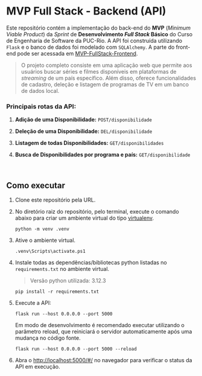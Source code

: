 # MVP Full Stack - Backend (API)

Este repositório contém a implementação do back-end do **MVP** (_Minimum Viable Product_) da _Sprint_ de **Desenvolvimento _Full Stack_ Básico** do Curso de Engenharia de Software da PUC-Rio. A API foi construída utilizando `Flask` e o banco de dados foi modelado com `SQLAlchemy`. A parte do front-end pode ser acessada em [MVP-FullStack-Frontend](https://github.com/Yuri-Vlasqz/MVP-FullStack-Frontend).

> O projeto completo consiste em uma aplicação web que permite aos usuários buscar séries e filmes disponíveis em plataformas de _streaming_ de um país específico. Além disso, oferece funcionalidades de cadastro, deleção e listagem de programas de TV em um banco de dados local.

### Principais rotas da API:

1. **Adição de uma Disponibilidade:** `POST/disponibilidade` 

2. **Deleção de uma Disponibilidade:** `DEL/disponibilidade`

3. **Listagem de todas Disponibilidades:** `GET/disponibilidades`

3. **Busca de Disponibilidades por programa e país:** `GET/disponibilidade`

<br>

## Como executar 

1. Clone este repositório pela URL.

2. No diretório raiz do repositório, pelo terminal, execute o comando abaixo para criar um ambiente virtual do tipo [virtualenv](https://virtualenv.pypa.io/en/latest/installation.html).
    ```
    python -m venv .venv
    ```
    
3. Ative o ambiente virtual.
    ```
    .venv\Scripts\activate.ps1
    ```

4. Instale todas as dependências/bibliotecas python listadas no `requirements.txt` no ambiente virtual. 
    > Versão python utilizada: 3.12.3
    ```
    pip install -r requirements.txt
    ```


5. Execute a API:
    ```
    flask run --host 0.0.0.0 --port 5000
    ```

    Em modo de desenvolvimento é recomendado executar utilizando o parâmetro reload, que reiniciará o servidor
    automaticamente após uma mudança no código fonte. 

    ```
    flask run --host 0.0.0.0 --port 5000 --reload
    ```

6. Abra o [http://localhost:5000/#/](http://localhost:5000/#/) no navegador para verificar o status da API em execução.
